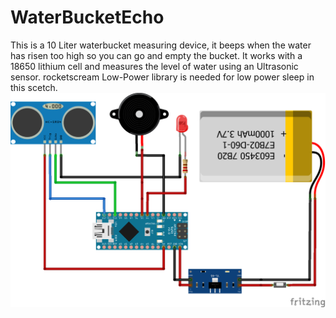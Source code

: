 # WaterBucketEcho
This is a 10 Liter waterbucket measuring device, it beeps when the water has risen too high so you can go and empty the bucket.
It works with a 18650 lithium cell and measures the level of water using an Ultrasonic sensor.
rocketscream Low-Power library is needed for low power sleep in this scetch.
![Schematic](/watermonitor_bb.png)
